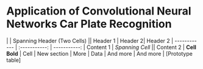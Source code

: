 # Application of Convolutional Neural Networks Car Plate Recognition

|             |          Spanning Header (Two Cells)           ||
Header 1 | Header  2| Header 2 |
 ------------ | :-----------: | -----------: |
Content 1      |          *Spanning Cell*        ||
Content  2     |   **Cell Bold**    |         Cell |
New section   |     More      |         Data |
And more      |            And more          |
[Prototype table]
